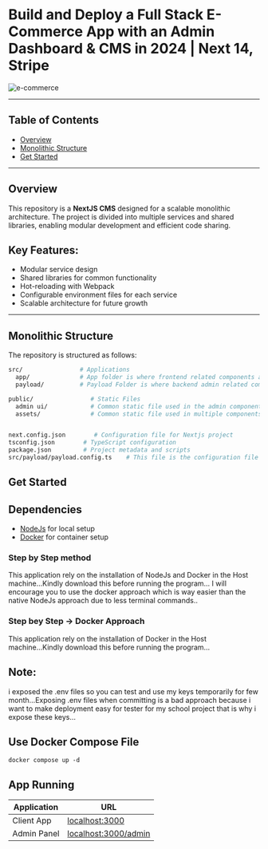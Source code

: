 # Build and Deploy a Full Stack E-Commerce App with an Admin Dashboard & CMS in 2024 | Next 14, Stripe
![e-commerce](https://i.ibb.co/Y3Hsth3/YT-Thumbnails-3.png)

---
<!--  -->
## **Table of Contents**
- [Overview](#overview)
- [Monolithic Structure](#monolithic-structure)
- [Get Started](#get-started)
---

## **Overview**
This repository is a **NextJS CMS** designed for a scalable monolithic architecture. The project is divided into multiple services and shared libraries, enabling modular development and efficient code sharing.

## Key Features:

- Modular service design
- Shared libraries for common functionality
- Hot-reloading with Webpack
- Configurable environment files for each service
- Scalable architecture for future growth
---

## **Monolithic Structure**
The repository is structured as follows:

```bash
src/                # Applications
  app/              # App folder is where frontend related components are kept
  payload/          # Payload Folder is where backend admin related components are kept

public/                # Static Files
  admin ui/            # Common static file used in the admin components
  assets/              # Common static file used in multiple components


next.config.json        # Configuration file for Nextjs project
tsconfig.json        # TypeScript configuration
package.json         # Project metadata and scripts
src/payload/payload.config.ts    # This file is the configuration file for the backend admin

```

## **Get Started**

## **Dependencies**
- [NodeJs](#nodejs) for local setup
- [Docker](#docker) for container setup


### Step by Step method
This application rely on the installation of NodeJs and Docker in the Host machine...Kindly download this before running the program...
I will encourage you to use the docker approach which is way easier than the native NodeJs approach due to less terminal commands..

### Step bey Step -> Docker Approach 
This application rely on the installation of Docker in the Host machine...Kindly download this before running the program...

## Note: 
i exposed the .env files so you can test and use my keys temporarily for few month...Exposing .env files when committing is a bad approach
because i want to make deployment easy for tester for my school project that is why i expose these keys...

## **Use Docker Compose File**
```
docker compose up -d
```

## **App Running**

| Application   | URL                           |
|--------------|------------------------------|
| Client App   | [localhost:3000](http://localhost:3000)       |
| Admin Panel  | [localhost:3000/admin](http://localhost:3000/admin) |

